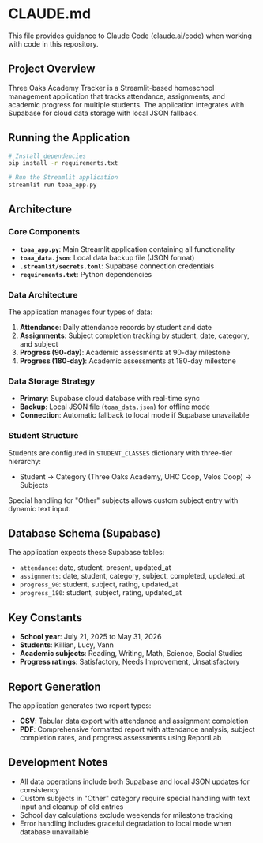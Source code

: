 # CLAUDE.md

This file provides guidance to Claude Code (claude.ai/code) when working with code in this repository.

## Project Overview

Three Oaks Academy Tracker is a Streamlit-based homeschool management application that tracks attendance, assignments, and academic progress for multiple students. The application integrates with Supabase for cloud data storage with local JSON fallback.

## Running the Application

```bash
# Install dependencies
pip install -r requirements.txt

# Run the Streamlit application
streamlit run toaa_app.py
```

## Architecture

### Core Components

- **`toaa_app.py`**: Main Streamlit application containing all functionality
- **`toaa_data.json`**: Local data backup file (JSON format)
- **`.streamlit/secrets.toml`**: Supabase connection credentials
- **`requirements.txt`**: Python dependencies

### Data Architecture

The application manages four types of data:
1. **Attendance**: Daily attendance records by student and date
2. **Assignments**: Subject completion tracking by student, date, category, and subject
3. **Progress (90-day)**: Academic assessments at 90-day milestone
4. **Progress (180-day)**: Academic assessments at 180-day milestone

### Data Storage Strategy

- **Primary**: Supabase cloud database with real-time sync
- **Backup**: Local JSON file (`toaa_data.json`) for offline mode
- **Connection**: Automatic fallback to local mode if Supabase unavailable

### Student Structure

Students are configured in `STUDENT_CLASSES` dictionary with three-tier hierarchy:
- Student → Category (Three Oaks Academy, UHC Coop, Velos Coop) → Subjects

Special handling for "Other" subjects allows custom subject entry with dynamic text input.

## Database Schema (Supabase)

The application expects these Supabase tables:
- `attendance`: date, student, present, updated_at
- `assignments`: date, student, category, subject, completed, updated_at  
- `progress_90`: student, subject, rating, updated_at
- `progress_180`: student, subject, rating, updated_at

## Key Constants

- **School year**: July 21, 2025 to May 31, 2026
- **Students**: Killian, Lucy, Vann
- **Academic subjects**: Reading, Writing, Math, Science, Social Studies
- **Progress ratings**: Satisfactory, Needs Improvement, Unsatisfactory

## Report Generation

The application generates two report types:
- **CSV**: Tabular data export with attendance and assignment completion
- **PDF**: Comprehensive formatted report with attendance analysis, subject completion rates, and progress assessments using ReportLab

## Development Notes

- All data operations include both Supabase and local JSON updates for consistency
- Custom subjects in "Other" category require special handling with text input and cleanup of old entries
- School day calculations exclude weekends for milestone tracking
- Error handling includes graceful degradation to local mode when database unavailable
